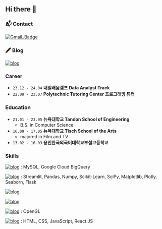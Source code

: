 ## Hi there 👋

### 📬 Contact
[![Gmail_Badge](https://img.shields.io/badge/Gmail-CC2D29?style=flat&logo=gmail&logoColor=white)](mailto:djkim0424@gmail.com)

### 🖋️ Blog
[![blog](https://img.shields.io/badge/Tistory-8A2BE2)](https://djkim0424.tistory.com)

### Career
- `23.12 - 24.04` **내일배움캠프 Data Analyst Track**
- `22.09 - 23.07` **Polytechnic Tutoring Center 프로그래밍 튜터**

### Education
- `21.01 - 23.05` **뉴욕대학교 Tandon School of Engineering**
  - B.S. in Computer Science
- `16.09 - 17.05` **뉴욕대학교 Tisch School of the Arts**
  - majored in Film and TV
- `13.02 - 16.03` **용인한국외국어대학교부설고등학교**

### Skills
[![blog](https://img.shields.io/badge/SQL-8A2BE2)]() : MySQL, Google Cloud BigQuery

[![blog](https://img.shields.io/badge/Python-8A2BE2)]() : Streamlit, Pandas, Numpy, Scikit-Learn, SciPy, Matplotlib, Plotly, Seaborn, Flask

[![blog](https://img.shields.io/badge/Tableau-8A2BE2)]()

[![blog](https://img.shields.io/badge/Excel-8A2BE2)]()

[![blog](https://img.shields.io/badge/C++-8A2BE2)]() : OpenGL

[![blog](https://img.shields.io/badge/Frontend_Frameworks-8A2BE2)]() : HTML, CSS, JavaScript, React.JS
